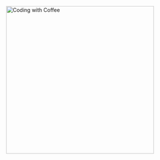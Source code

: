 <img align = "center" alt = "Coding with Coffee" width = 400 src = "https://images.lemonly.com/wp-content/uploads/2018/08/07150313/Homebase_Thumb_v01.gif">

